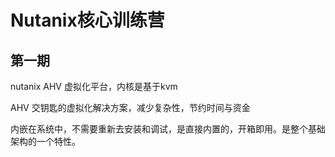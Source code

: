 # Nutanix核心训练营

##  第一期
nutanix AHV 虚拟化平台，内核是基于kvm

AHV 交钥匙的虚拟化解决方案，减少复杂性，节约时间与资金

内嵌在系统中，不需要重新去安装和调试，是直接内置的，开箱即用。是整个基础架构的一个特性。





